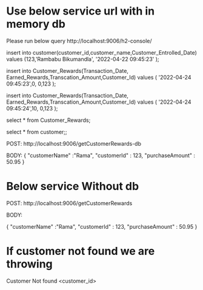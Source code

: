 # Use below service url with in memory db


Please run below query http://localhost:9006/h2-console/

insert into customer(customer_id,customer_name,Customer_Entrolled_Date) values (123,'Rambabu Bikumandla', '2022-04-22 09:45:23' );

insert into Customer_Rewards(Transaction_Date, Earned_Rewards,Transcation_Amount,Customer_Id) values ( '2022-04-24 09:45:23',0, 0,123 );

insert into Customer_Rewards(Transaction_Date, Earned_Rewards,Transcation_Amount,Customer_Id) values ( '2022-04-24 09:45:24',10, 0,123 );



select * from Customer_Rewards;

select * from customer;;


POST: http://localhost:9006/getCustomerRewards-db

BODY:
{
    "customerName" :"Rama",
    "customerId" : 123,
    "purchaseAmount" : 50.95
}

# Below service Without db
 
POST: http://localhost:9006/getCustomerRewards

BODY:

{
    "customerName" :"Rama",
    "customerId" : 123,
    "purchaseAmount" : 50.95
}

# If customer not found we are throwing
Customer Not found <customer_id>